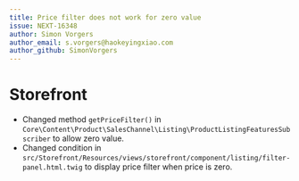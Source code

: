 ```yaml
---
title: Price filter does not work for zero value
issue: NEXT-16348
author: Simon Vorgers
author_email: s.vorgers@haokeyingxiao.com
author_github: SimonVorgers
---
```

# Storefront
* Changed method `getPriceFilter()` in `Core\Content\Product\SalesChannel\Listing\ProductListingFeaturesSubscriber` to allow zero value.
* Changed condition  in `src/Storefront/Resources/views/storefront/component/listing/filter-panel.html.twig` to display price filter when price is zero.
